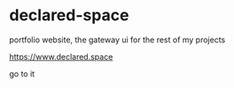 # declared-space
portfolio website, the gateway ui for the rest of my projects

https://www.declared.space

go to it
